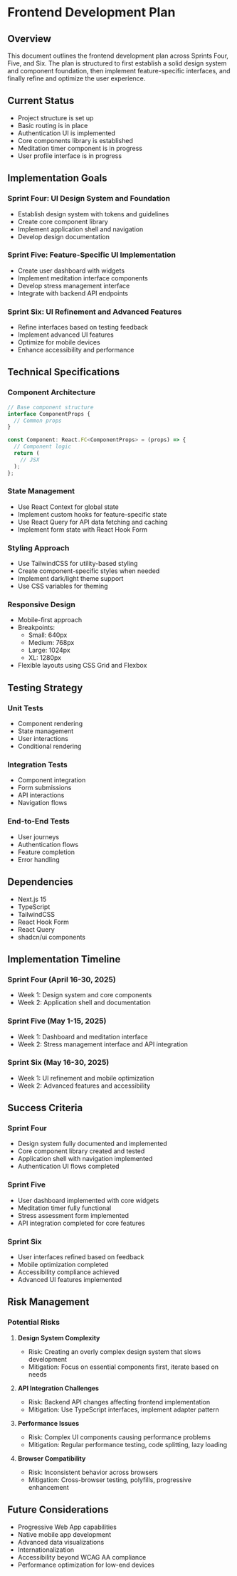 # Frontend Development Plan

## Overview

This document outlines the frontend development plan across Sprints Four, Five, and Six. The plan is structured to first establish a solid design system and component foundation, then implement feature-specific interfaces, and finally refine and optimize the user experience.

## Current Status

- Project structure is set up
- Basic routing is in place
- Authentication UI is implemented
- Core components library is established
- Meditation timer component is in progress
- User profile interface is in progress

## Implementation Goals

### Sprint Four: UI Design System and Foundation
- Establish design system with tokens and guidelines
- Create core component library
- Implement application shell and navigation
- Develop design documentation

### Sprint Five: Feature-Specific UI Implementation
- Create user dashboard with widgets
- Implement meditation interface components
- Develop stress management interface
- Integrate with backend API endpoints

### Sprint Six: UI Refinement and Advanced Features
- Refine interfaces based on testing feedback
- Implement advanced UI features
- Optimize for mobile devices
- Enhance accessibility and performance

## Technical Specifications

### Component Architecture

```typescript
// Base component structure
interface ComponentProps {
  // Common props
}

const Component: React.FC<ComponentProps> = (props) => {
  // Component logic
  return (
    // JSX
  );
};
```

### State Management

- Use React Context for global state
- Implement custom hooks for feature-specific state
- Use React Query for API data fetching and caching
- Implement form state with React Hook Form

### Styling Approach

- Use TailwindCSS for utility-based styling
- Create component-specific styles when needed
- Implement dark/light theme support
- Use CSS variables for theming

### Responsive Design

- Mobile-first approach
- Breakpoints:
  - Small: 640px
  - Medium: 768px
  - Large: 1024px
  - XL: 1280px
- Flexible layouts using CSS Grid and Flexbox

## Testing Strategy

### Unit Tests
- Component rendering
- State management
- User interactions
- Conditional rendering

### Integration Tests
- Component integration
- Form submissions
- API interactions
- Navigation flows

### End-to-End Tests
- User journeys
- Authentication flows
- Feature completion
- Error handling

## Dependencies

- Next.js 15
- TypeScript
- TailwindCSS
- React Hook Form
- React Query
- shadcn/ui components

## Implementation Timeline

### Sprint Four (April 16-30, 2025)
- Week 1: Design system and core components
- Week 2: Application shell and documentation

### Sprint Five (May 1-15, 2025)
- Week 1: Dashboard and meditation interface
- Week 2: Stress management interface and API integration

### Sprint Six (May 16-30, 2025)
- Week 1: UI refinement and mobile optimization
- Week 2: Advanced features and accessibility

## Success Criteria

### Sprint Four
- Design system fully documented and implemented
- Core component library created and tested
- Application shell with navigation implemented
- Authentication UI flows completed

### Sprint Five
- User dashboard implemented with core widgets
- Meditation timer fully functional
- Stress assessment form implemented
- API integration completed for core features

### Sprint Six
- User interfaces refined based on feedback
- Mobile optimization completed
- Accessibility compliance achieved
- Advanced UI features implemented

## Risk Management

### Potential Risks
1. **Design System Complexity**
   - Risk: Creating an overly complex design system that slows development
   - Mitigation: Focus on essential components first, iterate based on needs

2. **API Integration Challenges**
   - Risk: Backend API changes affecting frontend implementation
   - Mitigation: Use TypeScript interfaces, implement adapter pattern

3. **Performance Issues**
   - Risk: Complex UI components causing performance problems
   - Mitigation: Regular performance testing, code splitting, lazy loading

4. **Browser Compatibility**
   - Risk: Inconsistent behavior across browsers
   - Mitigation: Cross-browser testing, polyfills, progressive enhancement

## Future Considerations

- Progressive Web App capabilities
- Native mobile app development
- Advanced data visualizations
- Internationalization
- Accessibility beyond WCAG AA compliance
- Performance optimization for low-end devices 